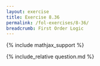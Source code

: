 ```yaml
---
layout: exercise
title: Exercise 8.36
permalink: /fol-exercises/8-36/
breadcrumb: First Order Logic
---
```


{% include mathjax_support %}

<div><i class="arrow-up loader" data-chapter="fol-exercises" data-exercise="ex_36" data-rating="0"></i></div>
{% include_relative question.md %}
